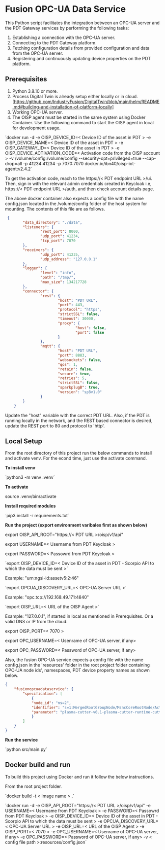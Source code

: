 # Fusion OPC-UA Data Service

This Python script facilitates the integration between an OPC-UA server and the PDT Gateway services by performing the following tasks:

1. Establishing a connection with the OPC-UA server.
2. Connecting to the PDT Gateway platform.
3. Fetching configuration details from provided configuration and data from the OPC-UA server.
4. Registering and continuously updating device properties on the PDT platform.

## Prerequisites

1. Python 3.8.10 or more.
2. Process Digital Twin is already setup either locally or in cloud. [https://github.com/IndustryFusion/DigitalTwin/blob/main/helm/README.md#building-and-installation-of-platform-locally]
3. Working OPC-UA server.
4. The OISP agent must be started in the same system using Docker Container. Use the following command to start the OISP agent in local for development usage.

´docker run -d -e OISP_DEVICE_ID=< Device ID of the asset in PDT > -e OISP_DEVICE_NAME=< Device ID of the asset in PDT > -e OISP_GATEWAY_ID=< Device ID of the asset in PDT > -e OISP_DEVICE_ACTIVATION_CODE=< Activation code from the OISP account > -v /volume/config:/volume/config --security-opt=privileged=true --cap-drop=all -p 41234:41234 -p 7070:7070 docker.io/ibn40/oisp-iot-agent:v2.4.2´

To get the activation code, reach to the https://< PDT endpoint URL >/ui. Then, sign in with the relevant admin  credentials created in Keycloak i.e, https://< PDT endpoint URL >/auth, and then check account details page.

The above docker container also expects a config file with the name config.json located in the /volume/config folder of the host system for mounting. The contents of this file are as follows.

```json
 {
        "data_directory": "./data",
        "listeners": {
                "rest_port": 8000,
                "udp_port": 41234,
                "tcp_port": 7070
        },
        "receivers": {
                "udp_port": 41235,
                "udp_address": "127.0.0.1"
        },
        "logger": {
                "level": "info",
                "path": "/tmp/",
                "max_size": 134217728
        },
        "connector": {
                "rest": {
                        "host": "PDT URL",
                        "port": 443,
                        "protocol": "https",
                        "strictSSL": false,
                        "timeout": 30000,
                        "proxy": {
                                "host": false,
                                "port": false
                        }
                },
                "mqtt": {
                        "host": "PDT URL",
                        "port": 8883,
                        "websockets": false,
                        "qos": 1,
                        "retain": false,
                        "secure": true,
                        "retries": 5,
                        "strictSSL": false,
                        "sparkplugB": true,
                        "version": "spBv1.0"        
                }
        }
    }
```

Update the "host" variable with the correct PDT URL. Also, if the PDT is running locally in the network, and the REST based connector is desired, update the REST port to 80 and protocol to 'http'.


## Local Setup

From the root directory of this project run the below commands to install and activate venv. For the econd time, just use the activate command.

**To install venv**

´python3 -m venv .venv´

**To activate**

source .venv/bin/activate

**Install required modules**

´pip3 install -r requirements.txt´

**Run the project (export environment varibales first as shown below)**

export OISP_API_ROOT="https://< PDT URL >/oisp/v1/api"

export USERNAME=< Username from PDT Keycloak >

export PASSWORD=< Passowrd from PDT Keycloak >

´export OISP_DEVICE_ID=< Device ID of the asset in PDT - Scorpio API to which the data must be sent >´

Example: "urn:ngsi-ld:assetv5:2:46"

´export OPCUA_DISCOVERY_URL=< OPC-UA Server URL >´

Example: "opc.tcp://192.168.49.171:4840"

´export OISP_URL=< URL of the OISP Agent >´

Example: "127.0.0.1", if started in local as mentioned in Prerequisites. Or a valid DNS or IP from the cloud.

export OISP_PORT=< 7070 >

export OPC_USERNAME=< Usenrame of OPC-UA server, if any>

export OPC_PASSWORD=< Password of OPC-UA server, if any>

Also, the fusion OPC-UA service expects a config file with the name config.json in the 'resources' folder in the root project folder containing OPC-UA node ids', namespaces, PDT device property names as shown below.

```json
{
    "fusionopcuadataservice": {
        "specification": [
            {
            "node_id": "ns=2",
            "identifier": "s=1:MergedRootGroupNode/MsncCoreRootNode/ActualStateOfCuttingMachine/ActualState?msnc.aSpd",
            "parameter": "plasma-cutter-v0.1-plasma-cutter-runtime-cutter-head-speed"
            }
        ]
    }
}
```

**Run the service**

´python src/main.py´


## Docker build and run

To build this project using Docker and run it follow the below instructions.

From the root project folder.

´docker build -t < image name > .´

´docker run -d -e OISP_API_ROOT="https://< PDT URL >/oisp/v1/api" -e USERNAME=< Username from PDT Keycloak > -e PASSWORD=< Passowrd from PDT Keycloak > -e OISP_DEVICE_ID=< Device ID of the asset in PDT - Scorpio API to which the data must be sent > -e OPCUA_DISCOVERY_URL=< OPC-UA Server URL > -e OISP_URL=< URL of the OISP Agent > -e OISP_PORT=< 7070 > -e OPC_USERNAME=< Usenrame of OPC-UA server, if any> -e OPC_PASSWORD=< Password of OPC-UA server, if any> -v < config file path >:resources/config.json´